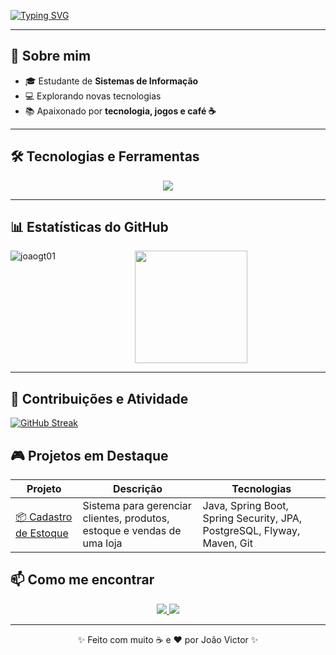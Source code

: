 [![Typing SVG](https://readme-typing-svg.herokuapp.com?color=FF4500&size=35&center=true&vCenter=true&width=1000&lines=Olá!;Eu+sou+João+Victor;Estudante+de+Sistemas+de+Informação)](https://git.io/typing-svg)

---

## 🌟 Sobre mim
- 🎓 Estudante de **Sistemas de Informação**  
- 💻 Explorando novas tecnologias   
- 📚 Apaixonado por **tecnologia, jogos e café ☕**  
  

---

## 🛠️ Tecnologias e Ferramentas
<p align="center">
  <img src="https://skillicons.dev/icons?i=java,spring,git,github,mysql,postgres" />
</p>

---

## 📊 Estatísticas do GitHub

<p align="center">
  <img height="180em" src="https://github-readme-stats.vercel.app/api?username=joaogt01&show_icons=true&title_color=FF5733&text_color=F5F5F5&icon_color=DCDCDC&bg_color=151515&hide_border=true" />
    <img align="left" src="https://github-readme-stats.vercel.app/api/top-langs?username=joaogt01&show_icons=true&locale=en&layout=compact&theme=dark" alt="joaogt01" />
</p>

---

## 🎯 Contribuições e Atividade
[![GitHub Streak](https://github-readme-streak-stats.herokuapp.com?user=joaogt01&theme=dark&locale=pt_BR&date_format=n%2Fj%5B%2FY%5D&card_width=900&ring=FF4500&fire=FF4500&border=FF4500&sideNums=FF4500&sideLabels=FF4500&currStreakLabel=FF4500&dates=FF4500&stroke=FF4500)](https://git.io/streak-stats)


## 🎮 Projetos em Destaque
| Projeto | Descrição | Tecnologias |
|---------|-----------|-------------|
| [📦 Cadastro de Estoque](https://github.com/joaogt01/CadastroDeEstoque) | Sistema para gerenciar clientes, produtos, estoque e vendas de uma loja | Java, Spring Boot, Spring Security, JPA, PostgreSQL, Flyway, Maven, Git |








## 📫 Como me encontrar
<p align="center">
  <a href="https://wa.me/+5581998346147">
    <img src="https://img.shields.io/badge/WhatsApp-25D366?style=for-the-badge&logo=whatsapp&logoColor=white" />
  </a>
    <a href="https://www.linkedin.com/in/jo%C3%A3o-victor-de-lima-060632321/"><img src="https://img.shields.io/badge/LinkedIn-0A66C2?style=for-the-badge&logo=linkedin&logoColor=white"></a>
  </a>
</p>

---

<p align="center">✨ Feito com muito ☕ e ❤️ por João Victor ✨</p>
